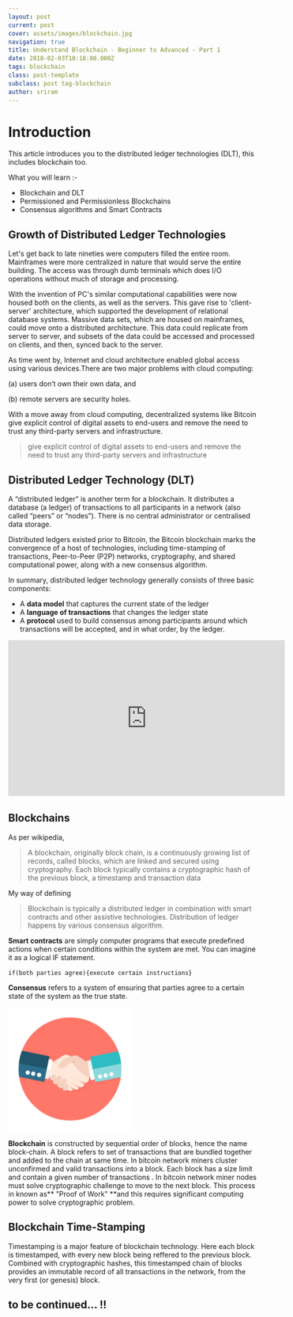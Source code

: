 ```yaml
---
layout: post
current: post
cover: assets/images/blockchain.jpg
navigation: true
title: Understand Blockchain - Beginner to Advanced - Part 1
date: 2018-02-03T10:18:00.000Z
tags: blockchain
class: post-template
subclass: post tag-blockchain
author: sriram
---
```

# Introduction

This article introduces you to the distributed ledger technologies (DLT), this includes blockchain too.

What you will learn :-

* Blockchain and DLT
* Permissioned and Permissionless Blockchains
* Consensus algorithms and Smart Contracts

## Growth of Distributed Ledger Technologies

Let's get back to late nineties were computers filled the entire room. Mainframes were more centralized in nature that would serve the entire building. The access was through dumb terminals which does I/O operations without  much of storage and processing.

 With the invention of PC's similar computational capabilities were now housed both on the clients, as well as the servers. This gave rise to 'client-server' architecture, which supported the development of relational database systems. Massive data sets, which are housed on mainframes, could move onto a distributed architecture. This data could replicate from server to server, and subsets of the data could be accessed and processed on clients, and then, synced back to the server.

As time went by, Internet and cloud architecture enabled global access using various devices.There are two major problems with cloud computing:

(a) users don’t own their own data, and

(b) remote servers are security holes.

With a move away from cloud computing, decentralized systems like Bitcoin give explicit control of digital assets to end-users and remove the need to trust any third-party servers and infrastructure.

> give explicit control of digital assets to end-users and remove the need to trust any third-party servers and infrastructure

## Distributed Ledger Technology (DLT)

A “distributed ledger” is another term for a blockchain. It distributes a database (a ledger) of transactions to all participants in a network (also called “peers” or “nodes”). There is no central administrator or centralised data storage.

Distributed ledgers existed prior to Bitcoin, the Bitcoin blockchain marks the convergence of a host of technologies, including time-stamping of transactions, Peer-to-Peer (P2P) networks, cryptography, and shared computational power, along with a new consensus algorithm.

In summary, distributed ledger technology generally consists of three basic components:

* A **data model** that captures the current state of the ledger
* A **language of transactions** that changes the ledger state
* A **protocol** used to build consensus among participants around which transactions will be accepted, and in what order, by the ledger.

<iframe width="560" height="315" src="https://www.youtube.com/embed/6WG7D47tGb0" frameborder="0" allow="autoplay; encrypted-media" allowfullscreen></iframe>

## Blockchains

As per wikipedia,

> A blockchain, originally block chain, is a continuously growing list of records, called blocks, which are linked and secured using cryptography. Each block typically contains a cryptographic hash of the previous block, a timestamp and transaction data

My way of defining

> Blockchain is typically a distributed ledger in combination with smart contracts and other assistive technologies. Distribution of ledger happens by various consensus algorithm.

**Smart contracts** are simply computer programs that execute predefined actions when certain conditions within the system are met. You can imagine it as a logical IF statement.

```
if(both parties agree){execute certain instructions}
```

**Consensus** refers to a system of ensuring that parties agree to a certain state of the system as the true state.

<img src="assets/images/consensus.jpg" alt="consensus" style="width: 250px; height:250px"/>



**Blockchain** is constructed by sequential order of blocks, hence the name block-chain. A block refers to set of transactions that are bundled together and added to the chain at same time. In bitcoin network miners cluster unconfirmed and valid transactions into a block. Each block has a size limit and contain a given number of transactions . In bitcoin network miner nodes must solve cryptographic challenge to move to the next block. This process in known as** "Proof of Work" **and this requires significant computing power to solve cryptographic problem.



## Blockchain Time-Stamping

Timestamping is a major feature of blockchain technology. Here each block is timestamped, with every new block being reffered to the previous block. Combined with cryptographic hashes, this timestamped chain of blocks provides an immutable record of all transactions in the network, from the very first (or genesis) block.



## to be continued... !!

